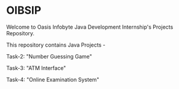 # OIBSIP
Welcome to Oasis Infobyte Java Development Internship's Projects Repository.

This repository contains Java Projects -

Task-2: "Number Guessing Game"

Task-3: "ATM Interface" 

Task-4: "Online Examination System" 
